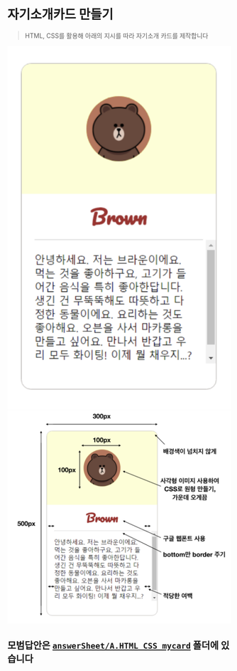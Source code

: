 # 자기소개카드 만들기
> HTML, CSS를 활용해 아래의 지시를 따라 자기소개 카드를 제작합니다

![](../img/ex1_HTML_CSS.png)
![](../img/ex1_HTML_CSS_2.png)

## 모범답안은 [`answerSheet/A.HTML_CSS_mycard`](../answerSheet/A.HTML_CSS_mycard) 폴더에 있습니다